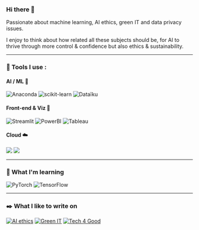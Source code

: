 ### Hi there 👋

Passionate about machine learning, AI ethics, green IT and data privacy issues.

I enjoy to think about how related all these subjects should be, for AI to thrive through more control & confidence but also ethics & sustainability.

---

### 🔧 Tools I use :

#### AI / ML 🤖

![Anaconda](https://img.shields.io/badge/ML-Anaconda-%2344A833.svg?logo=anaconda&logoColor=white&color=green&style=for-the-badge)
![scikit-learn](https://img.shields.io/badge/ML-Scikit--learn-%23F7931E.svg?logo=Scikit-learn&logoColor=white&style=for-the-badge)
![Dataïku](https://img.shields.io/badge/DS-Dataïku-svg?logo=Dataiku&logoColor=white&style=for-the-badge&color=2AB1AC)

#### Front-end & Viz 📱

![Streamlit](https://img.shields.io/badge/App-Streamlit-svg?logo=Streamlit&logoColor=white&style=for-the-badge&color=FF4B4B)
![PowerBI](https://img.shields.io/badge/Viz-PowerBI-svg?logo=Power-BI&logoColor=white&style=for-the-badge&color=F2C811)
![Tableau](https://img.shields.io/badge/Viz-Tableau-svg?logo=Tableau&logoColor=white&style=for-the-badge&color=E97627)

#### Cloud ☁️

![](https://img.shields.io/badge/Cloud-Heroku-informational?style=for-the-badge&logo=heroku&logoColor=white&color=430098)
![](https://img.shields.io/badge/Cloud-GCP-informational?style=for-the-badge&logo=google-cloud&logoColor=white&color=4285F4)

---

### 🌱 What I'm learning

![PyTorch](https://img.shields.io/badge/DL-PyTorch-EE4C2C?logo=PyTorch&logoColor=white&style=for-the-badge)
![TensorFlow](https://img.shields.io/badge/DL-TensorFlow-FF6F00?logo=TensorFlow&logoColor=white&style=for-the-badge)

---

### ✒️ What I like to write on

[![AI ethics](https://img.shields.io/badge/AI-Ethics-EE4C2C?style=for-the-badge&color=430098&link=https://medium.com/@valentin.defour)](https://medium.com/@valentin.defour)
[![Green IT](https://img.shields.io/badge/Green-IT-EE4C2C?style=for-the-badge&color=4ea94b&link=https://medium.com/@valentin.defour)](https://medium.com/@valentin.defour)
[![Tech 4 Good](https://img.shields.io/badge/Tech-4Good-EE4C2C?style=for-the-badge&color=007ACC&link=https://medium.com/@valentin.defour)](https://medium.com/@valentin.defour)
